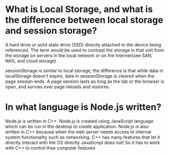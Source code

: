 # What is Local Storage, and what is the difference between local storage and session storage?

A hard drive or solid state drive (SSD) directly attached to the device being referenced. The term would be used to contrast the storage in that unit from the storage on servers in the local network or on the Internet(see SAN, NAS, and cloud storage)

sessionStorage is similar to local storage; the difference is that while data in localStorage doesn't expire, data in sessionStorage is cleared when the page session ends. A page session lasts as long as the tab or the browser is open, and survies over page reloads and restores.

# In what language is Node.js written?

Node.js is written in C++. Node.js is created using JavaScript language which can be run in the desktop to create application. Node.js is also written in C++ because when the web server needs access to internal system functionality such as networking. C++ has many features that let it directly interact with the OS directly JavaScript does not! So it has to work with C++ to control thse computer features
